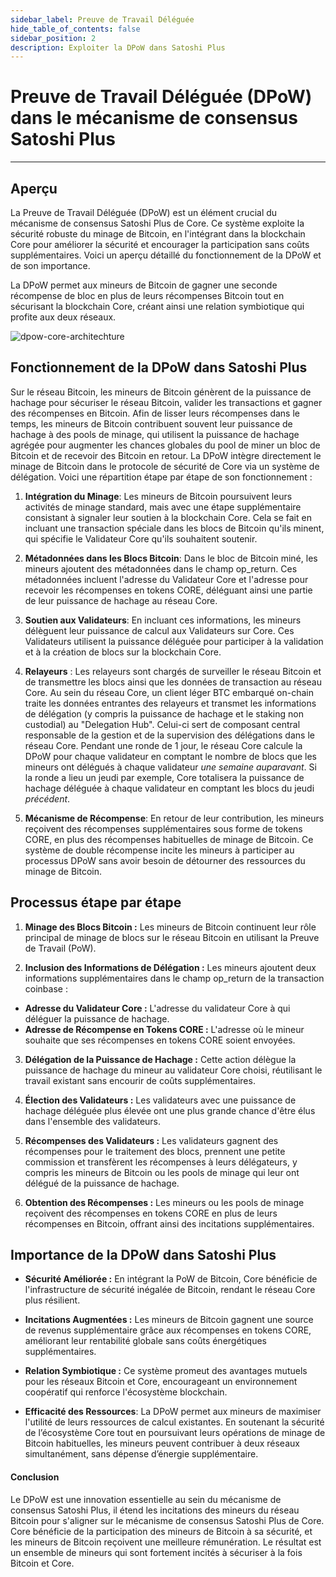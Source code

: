 ```yaml
---
sidebar_label: Preuve de Travail Déléguée
hide_table_of_contents: false
sidebar_position: 2
description: Exploiter la DPoW dans Satoshi Plus
---
```


# Preuve de Travail Déléguée (DPoW) dans le mécanisme de consensus Satoshi Plus

---

## Aperçu

La Preuve de Travail Déléguée (DPoW) est un élément crucial du mécanisme de consensus Satoshi Plus de Core. Ce système exploite la sécurité robuste du minage de Bitcoin, en l'intégrant dans la blockchain Core pour améliorer la sécurité et encourager la participation sans coûts supplémentaires. Voici un aperçu détaillé du fonctionnement de la DPoW et de son importance.

La DPoW permet aux mineurs de Bitcoin de gagner une seconde récompense de bloc en plus de leurs récompenses Bitcoin tout en sécurisant la blockchain Core, créant ainsi une relation symbiotique qui profite aux deux réseaux.

![dpow-core-architechture](../../../../static/img/staoshi-plus/dpow.jpg)

## Fonctionnement de la DPoW dans Satoshi Plus

Sur le réseau Bitcoin, les mineurs de Bitcoin génèrent de la puissance de hachage pour sécuriser le réseau Bitcoin, valider les transactions et gagner des récompenses en Bitcoin. Afin de lisser leurs récompenses dans le temps, les mineurs de Bitcoin contribuent souvent leur puissance de hachage à des pools de minage, qui utilisent la puissance de hachage agrégée pour augmenter les chances globales du pool de miner un bloc de Bitcoin et de recevoir des Bitcoin en retour. La DPoW intègre directement le minage de Bitcoin dans le protocole de sécurité de Core via un système de délégation. Voici une répartition étape par étape de son fonctionnement :

1. **Intégration du Minage**: Les mineurs de Bitcoin poursuivent leurs activités de minage standard, mais avec une étape supplémentaire consistant à signaler leur soutien à la blockchain Core. Cela se fait en incluant une transaction spéciale dans les blocs de Bitcoin qu'ils minent, qui spécifie le Validateur Core qu'ils souhaitent soutenir.

2. **Métadonnées dans les Blocs Bitcoin**: Dans le bloc de Bitcoin miné, les mineurs ajoutent des métadonnées dans le champ op_return. Ces métadonnées incluent l'adresse du Validateur Core et l'adresse pour recevoir les récompenses en tokens CORE, déléguant ainsi une partie de leur puissance de hachage au réseau Core.

3. **Soutien aux Validateurs**: En incluant ces informations, les mineurs délèguent leur puissance de calcul aux Validateurs sur Core. Ces Validateurs utilisent la puissance déléguée pour participer à la validation et à la création de blocs sur la blockchain Core.

4. **Relayeurs** : Les relayeurs sont chargés de surveiller le réseau Bitcoin et de transmettre les blocs ainsi que les données de transaction au réseau Core. Au sein du réseau Core, un client léger BTC embarqué on-chain traite les données entrantes des relayeurs et transmet les informations de délégation (y compris la puissance de hachage et le staking non custodial) au "Delegation Hub". Celui-ci sert de composant central responsable de la gestion et de la supervision des délégations dans le réseau Core.  Pendant une ronde de 1 jour, le réseau Core calcule la DPoW pour chaque validateur en comptant le nombre de blocs que les mineurs ont délégués à chaque validateur _une semaine auparavant_. Si la ronde a lieu un jeudi par exemple, Core totalisera la puissance de hachage déléguée à chaque validateur en comptant les blocs du jeudi _précédent_.

5. **Mécanisme de Récompense**: En retour de leur contribution, les mineurs reçoivent des récompenses supplémentaires sous forme de tokens CORE, en plus des récompenses habituelles de minage de Bitcoin. Ce système de double récompense incite les mineurs à participer au processus DPoW sans avoir besoin de détourner des ressources du minage de Bitcoin.

## Processus étape par étape

1. **Minage des Blocs Bitcoin :** Les mineurs de Bitcoin continuent leur rôle principal de minage de blocs sur le réseau Bitcoin en utilisant la Preuve de Travail (PoW).

2. **Inclusion des Informations de Délégation :** Les mineurs ajoutent deux informations supplémentaires dans le champ op_return de la transaction coinbase :

- **Adresse du Validateur Core :** L'adresse du validateur Core à qui déléguer la puissance de hachage.
- **Adresse de Récompense en Tokens CORE :** L'adresse où le mineur souhaite que ses récompenses en tokens CORE soient envoyées.

3. **Délégation de la Puissance de Hachage :** Cette action délègue la puissance de hachage du mineur au validateur Core choisi, réutilisant le travail existant sans encourir de coûts supplémentaires.

4. **Élection des Validateurs :** Les validateurs avec une puissance de hachage déléguée plus élevée ont une plus grande chance d'être élus dans l'ensemble des validateurs.

5. **Récompenses des Validateurs :** Les validateurs gagnent des récompenses pour le traitement des blocs, prennent une petite commission et transfèrent les récompenses à leurs délégateurs, y compris les mineurs de Bitcoin ou les pools de minage qui leur ont délégué de la puissance de hachage.

6. **Obtention des Récompenses :** Les mineurs ou les pools de minage reçoivent des récompenses en tokens CORE en plus de leurs récompenses en Bitcoin, offrant ainsi des incitations supplémentaires.

## Importance de la DPoW dans Satoshi Plus

- **Sécurité Améliorée :** En intégrant la PoW de Bitcoin, Core bénéficie de l'infrastructure de sécurité inégalée de Bitcoin, rendant le réseau Core plus résilient.

- **Incitations Augmentées :** Les mineurs de Bitcoin gagnent une source de revenus supplémentaire grâce aux récompenses en tokens CORE, améliorant leur rentabilité globale sans coûts énergétiques supplémentaires.

- **Relation Symbiotique :** Ce système promeut des avantages mutuels pour les réseaux Bitcoin et Core, encourageant un environnement coopératif qui renforce l'écosystème blockchain.

- **Efficacité des Ressources**: La DPoW permet aux mineurs de maximiser l'utilité de leurs ressources de calcul existantes. En soutenant la sécurité de l’écosystème Core tout en poursuivant leurs opérations de minage de Bitcoin habituelles, les mineurs peuvent contribuer à deux réseaux simultanément, sans dépense d’énergie supplémentaire.

#### **Conclusion**

Le DPoW est une innovation essentielle au sein du mécanisme de consensus Satoshi Plus, il étend les incitations des mineurs du réseau Bitcoin pour s'aligner sur le mécanisme de consensus Satoshi Plus de Core. Core bénéficie de la participation des mineurs de Bitcoin à sa sécurité, et les mineurs de Bitcoin reçoivent une meilleure rémunération. Le résultat est un ensemble de mineurs qui sont fortement incités à sécuriser à la fois Bitcoin et Core.

